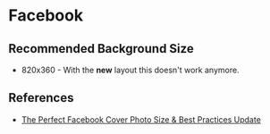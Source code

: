 # Facebook

## Recommended Background Size

* 820x360 - With the **new** layout this doesn't work anymore.

## References

* [The Perfect Facebook Cover Photo Size & Best Practices Update](https://blog.snappa.com/facebook-cover-photo-size/)